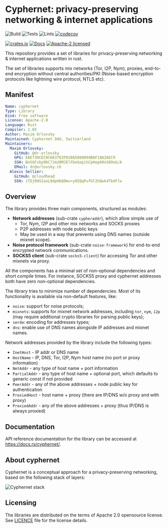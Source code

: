 # Cyphernet: privacy-preserving networking & internet applications

![Build](https://github.com/Cyphernet-DAO/rust-cyphernet/workflows/Build/badge.svg)
![Tests](https://github.com/Cyphernet-DAO/rust-cyphernet/workflows/Tests/badge.svg)
![Lints](https://github.com/Cyphernet-DAO/rust-cyphernet/workflows/Lints/badge.svg)
[![codecov](https://codecov.io/gh/Cyphernet-DAO/rust-cyphernet/branch/master/graph/badge.svg)](https://codecov.io/gh/Cyphernet-DAO/rust-cyphernet)

[![crates.io](https://img.shields.io/crates/v/cyphernet)](https://crates.io/crates/cyphernet)
[![Docs](https://docs.rs/cyphernet/badge.svg)](https://docs.rs/cyphernet)
[![Apache-2 licensed](https://img.shields.io/crates/l/cyphernet)](./LICENSE)

This repository provides a set of libraries for privacy-preserving networking & 
internet applications written in rust.

The set of libraries supports mix networks (Tor, I2P, Nym), proxies, end-to-end
encryption without central authorities/PKI (Noise-based encryption protocols 
like lightning wire protocol, NTLS etc).

## Manifest

```yaml
Name: cyphernet
Type: Library
Kind: Free software
License: Apache-2.0
Language: Rust
Compiler: 1.65
Author: Maxim Orlovsky
Maintained: Cyphernet DAO, Switzerland
Maintainers:
  Maxim Orlovsky:
    GitHub: @dr-orlovsky
    GPG: EAE730CEC0C663763F028A5860094BAF18A26EC9
    SSH: BoSGFzbyOKC7Jm28MJElFboGepihCpHop60nS8OoG/A
    EMail: dr@orlovsky.ch
  Alexis Sellier:
    GitHub: @cloudhead
    SSH: iTDjRHSIaoL8dpHbQ0mv+y0IQqPufGl2hQwk4TbXFlw
```

## Overview

The library provides three main components, structured as modules:
- **Network addresses** (sub-crate `cypheraddr`), which allow simple use of
    - Tor, Nym, I2P and other mix networks and SOCKS proxies
    - P2P addresses with node public keys
    - May be used in a way that prevents using DNS names (outside mixnet scope).
- **Noise protocol framework** (sub-crate `noise-framework`) for end-to-end
  encrypted network communications.
- **SOCKS5 client** (sub-crate `socks5-client`) for accessing Tor and other
  mixnets via proxy.

All the components has a minimal set of non-optional dependencies and short
compile times. For instance, SOCKS5 proxy and cyphernet addresses both have zero 
non-optional dependencies.

The library tries to minimize number of dependencies. Most of its functionality
is available via non-default features, like:
- `noise`: support for noise protocols;
- `mixnets`: supports for mixnet network addresses, including `tor`, `nym`, 
  `i2p` (may require additional crypto libraries for parsing public keys);
- `serde`: encoding for addresses types;
- `dns`: enable use of DNS names alongside IP addresses and mixnet names.

Network addresses provided by the library include the following types:
* `InetHost` - IP addr or DNS name
* `HostName` - IP, DNS, Tor, I2P, Nym host name (no port or proxy information)
* `NetAddr` - any type of host name + port information
* `PartialAddr` - any type of host name + optional port, which defaults to 
                  generic const if not provided
* `PeerAddr` - any of the above addresses + node public key for authentication
* `ProxiedHost` - host name + proxy (there are IP/DNS w/o proxy and with proxy)
* `ProxiedAddr` - any of the above addresses + proxy (thus IP/DNS is always 
                  proxied)


## Documentation

API reference documentation for the library can be accessed at
<https://docs.rs/cyphernet/>.


## About cyphernet

Cyphernet is a conceptual approach for a privacy-preserving networking, based on
the following stack of layers:

![Cyphernet stack](https://raw.githubusercontent.com/Cyphernet-DAO/rust-cyphernet/master/assets/cyphernet-stack.svg)


## Licensing

The libraries are distributed on the terms of Apache 2.0 opensource license.
See [LICENCE](LICENSE) file for the license details.
